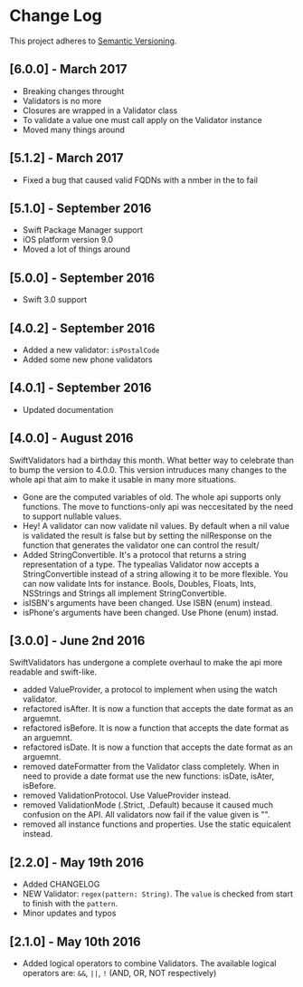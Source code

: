 # Change Log
This project adheres to [Semantic Versioning](http://semver.org/).

## [6.0.0] - March 2017

- Breaking changes throught
- Validators is no more
- Closures are wrapped in a Validator class
- To validate a value one must call apply on the Validator instance
- Moved many things around

## [5.1.2] - March 2017

- Fixed a bug that caused valid FQDNs with a nmber in the to fail

## [5.1.0] - September 2016

- Swift Package Manager support
- iOS platform version 9.0
- Moved a lot of things around

## [5.0.0] - September 2016

- Swift 3.0 support

## [4.0.2] - September 2016

- Added a new validator: `isPostalCode`
- Added some new phone validators

## [4.0.1] - September 2016

- Updated documentation

## [4.0.0] - August 2016

SwiftValidators had a birthday this month. What better way to celebrate than to bump the version to 4.0.0. 
This version intruduces many changes to the whole api that aim to make it usable in many more situations.

- Gone are the computed variables of old. The whole api supports only functions. The move to functions-only api was neccesitated by the need to support nullable values.
- Hey! A validator can now validate nil values. By default when a nil value is validated the result is false but by setting the nilResponse on the function that generates the validator one can control the result/
- Added StringConvertible. It's a protocol that returns a string representation of a type. The typealias Validator now accepts a StringConvertible instead of a string allowing it to be more flexible. You can now validate Ints for instance. Bools, Doubles, Floats, Ints, NSStrings and Strings all implement StringConvertible.
- isISBN's arguments have been changed. Use ISBN (enum) instead.
- isPhone's arguments have been changed. Use Phone (enum) instad.


## [3.0.0] - June 2nd 2016

SwiftValidators has undergone a complete overhaul to make the api more readable and swift-like.

- added ValueProvider, a protocol to implement when using the watch validator.
- refactored isAfter. It is now a function that accepts the date format as an arguemnt.
- refactored isBefore. It is now a function that accepts the date format as an arguemnt.
- refactored isDate. It is now a function that accepts the date format as an arguemnt.
- removed dateFormatter from the Validator class completely. When in need to provide a date format use the new functions: isDate, isAter, isBefore.
- removed ValidationProtocol. Use ValueProvider instead.
- removed ValidationMode (.Strict, .Default) because it caused much confusion on the API. All validators now fail if the value given is "".
- removed all instance functions and properties. Use the static equicalent instead.

## [2.2.0] - May 19th 2016
- Added CHANGELOG
- NEW Validator: `regex(pattern: String)`. The `value` is checked from start to finish with the `pattern`.
- Minor updates and typos


## [2.1.0] - May 10th 2016
- Added logical operators to combine Validators. The available logical operators are: `&&`,  `||`, `!` (AND, OR, NOT respectively)

